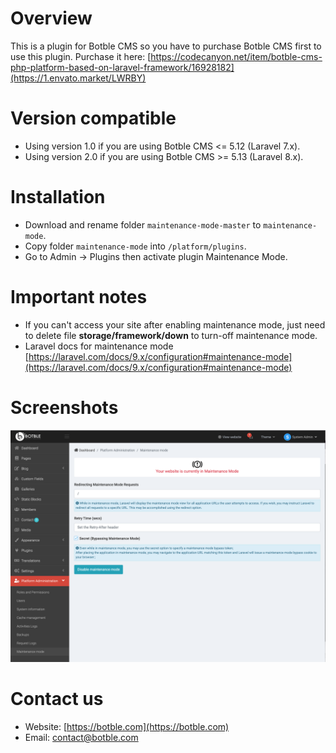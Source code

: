 # Overview
This is a plugin for Botble CMS so you have to purchase Botble CMS first to use this plugin. 
Purchase it here: [https://codecanyon.net/item/botble-cms-php-platform-based-on-laravel-framework/16928182](https://1.envato.market/LWRBY)

# Version compatible

- Using version 1.0 if you are using Botble CMS <= 5.12 (Laravel 7.x).
- Using version 2.0 if you are using Botble CMS >= 5.13 (Laravel 8.x).

# Installation
- Download and rename folder `maintenance-mode-master` to `maintenance-mode`.
- Copy folder `maintenance-mode` into `/platform/plugins`.
- Go to Admin -> Plugins then activate plugin Maintenance Mode.

# Important notes
- If you can't access your site after enabling maintenance mode, just need to delete file **storage/framework/down** to turn-off maintenance mode.
- Laravel docs for maintenance mode [https://laravel.com/docs/9.x/configuration#maintenance-mode](https://laravel.com/docs/9.x/configuration#maintenance-mode)

# Screenshots

![Screenshot](https://raw.githubusercontent.com/botble/maintenance-mode/master/public/images/screenshot.png)

# Contact us
- Website: [https://botble.com](https://botble.com)
- Email: [contact@botble.com](mailto:contact@botble.com)
